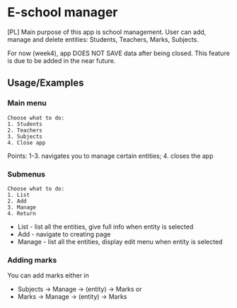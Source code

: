 # E-school manager
[PL]
Main purpose of this app is school management. 
User can add, manage and delete entities: Students, Teachers, Marks, Subjects.

For now (week4), app DOES NOT SAVE data after being closed.
This feature is due to be added in the near future.



## Usage/Examples

### Main menu
```
Choose what to do:
1. Students
2. Teachers
3. Subjects
4. Close app 
```

Points: 1-3. navigates you to manage certain entities; 4. closes the app 
### Submenus
```
Choose what to do:
1. List
2. Add
3. Manage
4. Return
```
- List - list all the entities, give full info when entity is selected
- Add - navigate to creating page
- Manage - list all the entities, display edit menu when entity is selected

### Adding marks
You can add marks either in 
+ Subjects -> Manage -> (entity) -> Marks
or
+ Marks -> Manage -> (entity) -> Marks

